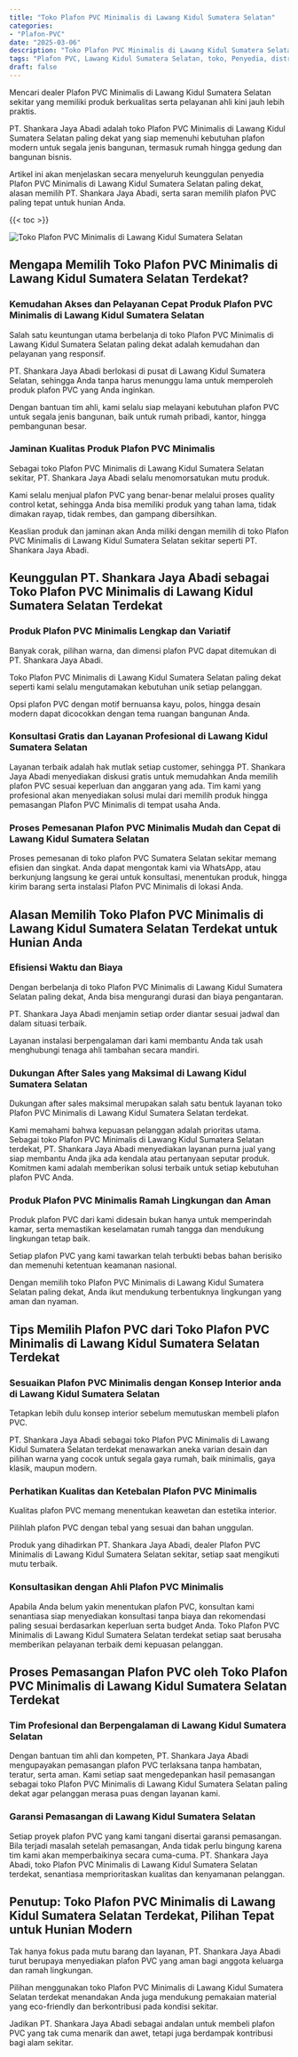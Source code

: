 ```yaml
---
title: "Toko Plafon PVC Minimalis di Lawang Kidul Sumatera Selatan"
categories: 
- "Plafon-PVC"
date: "2025-03-06"
description: "Toko Plafon PVC Minimalis di Lawang Kidul Sumatera Selatan untuk hunian, perkantoran, dan toko. Plafon unggulan, variasi motif, variasi warna menarik, beserta jasa instalasi oleh teknisi berpengalaman serta kepastian resmi!|Jasa penyediaan Plafon PVC Minimalis di Lawang Kidul Sumatera Selatan untuk keperluan tempat tinggal, office, maupun gerai, dengan material berkualitas dan penempatan oleh teknisi profesional serta kepastian resmi.|Solusi Plafon PVC Minimalis di Lawang Kidul Sumatera Selatan yang andal untuk tempat tinggal, kantor, serta ritel, dengan material berkualitas dan instalasi dikerjakan oleh teknisi ahli dan jaminan resmi.|Distribusi Plafon PVC Minimalis di Lawang Kidul Sumatera Selatan untuk hunian, office, dan gerai, dengan material berkualitas dan penempatan oleh teknisi berpengalaman, lengkap dengan jaminan resmi.}"
tags: "Plafon PVC, Lawang Kidul Sumatera Selatan, toko, Penyedia, distributor"
draft: false
---
```


Mencari dealer Plafon PVC Minimalis di Lawang Kidul Sumatera Selatan sekitar yang memiliki produk berkualitas serta pelayanan ahli kini jauh lebih praktis.

PT. Shankara Jaya Abadi adalah toko Plafon PVC Minimalis di Lawang Kidul Sumatera Selatan paling dekat yang siap memenuhi kebutuhan plafon modern untuk segala jenis bangunan, termasuk rumah hingga gedung dan bangunan bisnis.

Artikel ini akan menjelaskan secara menyeluruh keunggulan penyedia Plafon PVC Minimalis di Lawang Kidul Sumatera Selatan paling dekat, alasan memilih PT. Shankara Jaya Abadi, serta saran memilih plafon PVC paling tepat untuk hunian Anda.

{{< toc >}}

![Toko Plafon PVC Minimalis di Lawang Kidul Sumatera Selatan](/images/Plafon-PVC/Toko-Plafon-PVC-Minimalis-di-Lawang-Kidul-Sumatera-Selatan.png)


## Mengapa Memilih Toko Plafon PVC Minimalis di Lawang Kidul Sumatera Selatan Terdekat?

### Kemudahan Akses dan Pelayanan Cepat Produk Plafon PVC Minimalis di Lawang Kidul Sumatera Selatan

Salah satu keuntungan utama berbelanja di toko Plafon PVC Minimalis di Lawang Kidul Sumatera Selatan paling dekat adalah kemudahan dan pelayanan yang responsif.

PT. Shankara Jaya Abadi berlokasi di pusat di Lawang Kidul Sumatera Selatan, sehingga Anda tanpa harus menunggu lama untuk memperoleh produk plafon PVC yang Anda inginkan.

Dengan bantuan tim ahli, kami selalu siap melayani kebutuhan plafon PVC untuk segala jenis bangunan, baik untuk rumah pribadi, kantor, hingga pembangunan besar.

### Jaminan Kualitas Produk Plafon PVC Minimalis

Sebagai toko Plafon PVC Minimalis di Lawang Kidul Sumatera Selatan sekitar, PT. Shankara Jaya Abadi selalu menomorsatukan mutu produk.

Kami selalu menjual plafon PVC yang benar-benar melalui proses quality control ketat, sehingga Anda bisa memiliki produk yang tahan lama, tidak dimakan rayap, tidak rembes, dan gampang dibersihkan.

Keaslian produk dan jaminan akan Anda miliki dengan memilih di toko Plafon PVC Minimalis di Lawang Kidul Sumatera Selatan sekitar seperti PT. Shankara Jaya Abadi.

## Keunggulan PT. Shankara Jaya Abadi sebagai Toko Plafon PVC Minimalis di Lawang Kidul Sumatera Selatan Terdekat

### Produk Plafon PVC Minimalis Lengkap dan Variatif

Banyak corak, pilihan warna, dan dimensi plafon PVC dapat ditemukan di PT. Shankara Jaya Abadi.

Toko Plafon PVC Minimalis di Lawang Kidul Sumatera Selatan paling dekat seperti kami selalu mengutamakan kebutuhan unik setiap pelanggan.

Opsi plafon PVC dengan motif bernuansa kayu, polos, hingga desain modern dapat dicocokkan dengan tema ruangan bangunan Anda.

### Konsultasi Gratis dan Layanan Profesional di Lawang Kidul Sumatera Selatan

Layanan terbaik adalah hak mutlak setiap customer, sehingga PT. Shankara Jaya Abadi menyediakan diskusi gratis untuk memudahkan Anda memilih plafon PVC sesuai keperluan dan anggaran yang ada. Tim kami yang profesional akan menyediakan solusi mulai dari memilih produk hingga pemasangan Plafon PVC Minimalis di tempat usaha Anda.

### Proses Pemesanan Plafon PVC Minimalis Mudah dan Cepat di Lawang Kidul Sumatera Selatan

Proses pemesanan di toko plafon PVC Sumatera Selatan sekitar memang efisien dan singkat. Anda dapat mengontak kami via WhatsApp, atau berkunjung langsung ke gerai untuk konsultasi, menentukan produk, hingga kirim barang serta instalasi Plafon PVC Minimalis di lokasi Anda.

## Alasan Memilih Toko Plafon PVC Minimalis di Lawang Kidul Sumatera Selatan Terdekat untuk Hunian Anda

### Efisiensi Waktu dan Biaya

Dengan berbelanja di toko Plafon PVC Minimalis di Lawang Kidul Sumatera Selatan paling dekat, Anda bisa mengurangi durasi dan biaya pengantaran.

PT. Shankara Jaya Abadi menjamin setiap order diantar sesuai jadwal dan dalam situasi terbaik.

Layanan instalasi berpengalaman dari kami membantu Anda tak usah menghubungi tenaga ahli tambahan secara mandiri.

### Dukungan After Sales yang Maksimal di Lawang Kidul Sumatera Selatan

Dukungan after sales maksimal merupakan salah satu bentuk layanan toko Plafon PVC Minimalis di Lawang Kidul Sumatera Selatan terdekat.

Kami memahami bahwa kepuasan pelanggan adalah prioritas utama. Sebagai toko Plafon PVC Minimalis di Lawang Kidul Sumatera Selatan terdekat, PT. Shankara Jaya Abadi menyediakan layanan purna jual yang siap membantu Anda jika ada kendala atau pertanyaan seputar produk. Komitmen kami adalah memberikan solusi terbaik untuk setiap kebutuhan plafon PVC Anda.

### Produk Plafon PVC Minimalis Ramah Lingkungan dan Aman

Produk plafon PVC dari kami didesain bukan hanya untuk memperindah kamar, serta memastikan keselamatan rumah tangga dan mendukung lingkungan tetap baik.

Setiap plafon PVC yang kami tawarkan telah terbukti bebas bahan berisiko dan memenuhi ketentuan keamanan nasional.

Dengan memilih toko Plafon PVC Minimalis di Lawang Kidul Sumatera Selatan paling dekat, Anda ikut mendukung terbentuknya lingkungan yang aman dan nyaman.

## Tips Memilih Plafon PVC dari Toko Plafon PVC Minimalis di Lawang Kidul Sumatera Selatan Terdekat

### Sesuaikan Plafon PVC Minimalis dengan Konsep Interior anda di Lawang Kidul Sumatera Selatan

Tetapkan lebih dulu konsep interior sebelum memutuskan membeli plafon PVC.

PT. Shankara Jaya Abadi sebagai toko Plafon PVC Minimalis di Lawang Kidul Sumatera Selatan terdekat menawarkan aneka varian desain dan pilihan warna yang cocok untuk segala gaya rumah, baik minimalis, gaya klasik, maupun modern.

### Perhatikan Kualitas dan Ketebalan Plafon PVC Minimalis

Kualitas plafon PVC memang menentukan keawetan dan estetika interior.

Pilihlah plafon PVC dengan tebal yang sesuai dan bahan unggulan.

Produk yang dihadirkan PT. Shankara Jaya Abadi, dealer Plafon PVC Minimalis di Lawang Kidul Sumatera Selatan sekitar, setiap saat mengikuti mutu terbaik.

### Konsultasikan dengan Ahli Plafon PVC Minimalis

Apabila Anda belum yakin menentukan plafon PVC, konsultan kami senantiasa siap menyediakan konsultasi tanpa biaya dan rekomendasi paling sesuai berdasarkan keperluan serta budget Anda. Toko Plafon PVC Minimalis di Lawang Kidul Sumatera Selatan terdekat setiap saat berusaha memberikan pelayanan terbaik demi kepuasan pelanggan.

## Proses Pemasangan Plafon PVC oleh Toko Plafon PVC Minimalis di Lawang Kidul Sumatera Selatan Terdekat

### Tim Profesional dan Berpengalaman di Lawang Kidul Sumatera Selatan

Dengan bantuan tim ahli dan kompeten, PT. Shankara Jaya Abadi mengupayakan pemasangan plafon PVC terlaksana tanpa hambatan, teratur, serta aman. Kami setiap saat mengedepankan hasil pemasangan sebagai toko Plafon PVC Minimalis di Lawang Kidul Sumatera Selatan paling dekat agar pelanggan merasa puas dengan layanan kami.

### Garansi Pemasangan di Lawang Kidul Sumatera Selatan

Setiap proyek plafon PVC yang kami tangani disertai garansi pemasangan. Bila terjadi masalah setelah pemasangan, Anda tidak perlu bingung karena tim kami akan memperbaikinya secara cuma-cuma. PT. Shankara Jaya Abadi, toko Plafon PVC Minimalis di Lawang Kidul Sumatera Selatan terdekat, senantiasa memprioritaskan kualitas dan kenyamanan pelanggan.

## Penutup: Toko Plafon PVC Minimalis di Lawang Kidul Sumatera Selatan Terdekat, Pilihan Tepat untuk Hunian Modern

Tak hanya fokus pada mutu barang dan layanan, PT. Shankara Jaya Abadi turut berupaya menyediakan plafon PVC yang aman bagi anggota keluarga dan ramah lingkungan.

Pilihan menggunakan toko Plafon PVC Minimalis di Lawang Kidul Sumatera Selatan terdekat menandakan Anda juga mendukung pemakaian material yang eco-friendly dan berkontribusi pada kondisi sekitar.

Jadikan PT. Shankara Jaya Abadi sebagai andalan untuk membeli plafon PVC yang tak cuma menarik dan awet, tetapi juga berdampak kontribusi bagi alam sekitar.